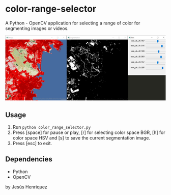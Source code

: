 color-range-selector
====================

A Python - OpenCV application for selecting a range of color for segmenting images or videos.

![showcase image](showcase.png)

## Usage

1. Run ``python color_range_selector.py``
2. Press [space] for pause or play, [r] for selecting color space BGR, [h] for color space HSV and [s] to save the current segmentation image.
3. Press [esc] to exit.

## Dependencies

* Python
* OpenCV

by Jesús Henriquez
